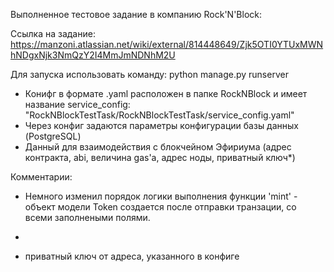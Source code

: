 Выполненное тестовое задание в компанию Rock'N'Block:

Ссылка на задание: https://manzoni.atlassian.net/wiki/external/814448649/Zjk5OTI0YTUxMWNhNDgxNjk3NmQzY2I4MmJmNDNhM2U

Для запуска использовать команду: python manage.py runserver

- Конифг в формате .yaml расположен в папке RockNBlock и имеет название service_config: "RockNBlockTestTask/RockNBlockTestTask/service_config.yaml"
 - Через конфиг задаются параметры конфигурации базы данных (PostgreSQL)
 - Данный для взаимодействия с блокчейном Эфириума (адрес контракта, abi, величина gas'a, адрес ноды, приватный ключ*)

Комментарии:
 - Немного изменил порядок логики выполнения функции 'mint' - объект модели Token создается после отправки транзации, со всеми заполнеными полями.

*
 - приватный ключ от адреса, указанного в конфиге
